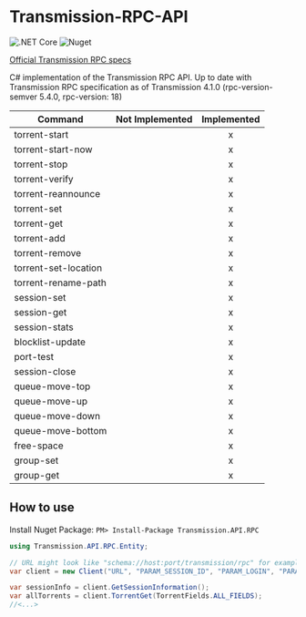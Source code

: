 Transmission-RPC-API
===========================

![.NET Core](https://github.com/Beatlegger/Transmission.API.RPC/workflows/.NET%20Core/badge.svg)
![Nuget](https://img.shields.io/nuget/v/Transmission.API.RPC)

[Official Transmission RPC specs](https://github.com/transmission/transmission/blob/master/extras/rpc-spec.txt) 

C# implementation of the Transmission RPC API.
Up to date with Transmission RPC specification as of Transmission 4.1.0 (rpc-version-semver 5.4.0, rpc-version: 18)

| Command              | Not Implemented | Implemented|
| -------------------- |:-:|:-:|
| torrent-start        |   | x |
| torrent-start-now    |   | x |
| torrent-stop         |   | x |
| torrent-verify       |   | x |
| torrent-reannounce   |   | x |
| torrent-set          |   | x |
| torrent-get          |   | x |
| torrent-add          |   | x |
| torrent-remove       |   | x |
| torrent-set-location |   | x |
| torrent-rename-path  |   | x |
| session-set          |   | x |
| session-get          |   | x |
| session-stats        |   | x |
| blocklist-update     |   | x |
| port-test            |   | x |
| session-close        |   | x |
| queue-move-top       |   | x |
| queue-move-up        |   | x |
| queue-move-down      |   | x |
| queue-move-bottom    |   | x |
| free-space           |   | x |
| group-set            |   | x |
| group-get            |   | x |


How to use
-------------

Install Nuget Package: `PM> Install-Package Transmission.API.RPC`

```C#
using Transmission.API.RPC.Entity;

// URL might look like "schema://host:port/transmission/rpc" for example "https://website.com:9091/transmission/rpc"
var client = new Client("URL", "PARAM_SESSION_ID", "PARAM_LOGIN", "PARAM_PASS");

var sessionInfo = client.GetSessionInformation();
var allTorrents = client.TorrentGet(TorrentFields.ALL_FIELDS);
//<...>
```
